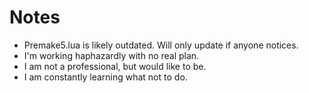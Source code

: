 # Notes
* Premake5.lua is likely outdated. Will only update if anyone notices.
* I'm working haphazardly with no real plan.
* I am not a professional, but would like to be.
* I am constantly learning what not to do.
